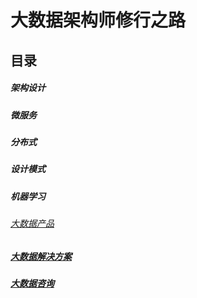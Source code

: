 # 大数据架构师修行之路

## 目录


##### 架构设计

##### 微服务

##### 分布式

##### 设计模式

##### 机器学习

###### [大数据产品](https://github.com/hoverzheng/bigdata_AI_readlist/blob/master/%E5%A4%A7%E6%95%B0%E6%8D%AE%E4%BA%A7%E5%93%81.md)

##### [大数据解决方案](https://github.com/hoverzheng/bigdata_AI_readlist/blob/master/%E5%A4%A7%E6%95%B0%E6%8D%AE%E8%A7%A3%E5%86%B3%E6%96%B9%E6%A1%88.md)

##### [大数据咨询](https://github.com/hoverzheng/bigdata_AI_readlist/blob/master/%E5%A4%A7%E6%95%B0%E6%8D%AE%E5%92%A8%E8%AF%A2.md)

